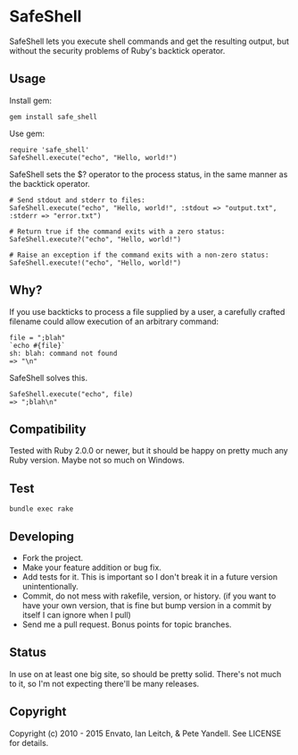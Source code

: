# SafeShell

SafeShell lets you execute shell commands and get the resulting output, but without the security problems of Ruby's backtick operator.

## Usage

Install gem:

```
gem install safe_shell
```

Use gem:

```
require 'safe_shell'
SafeShell.execute("echo", "Hello, world!")
```

SafeShell sets the $? operator to the process status, in the same manner as the backtick operator.

```
# Send stdout and stderr to files:
SafeShell.execute("echo", "Hello, world!", :stdout => "output.txt", :stderr => "error.txt")

# Return true if the command exits with a zero status:
SafeShell.execute?("echo", "Hello, world!")

# Raise an exception if the command exits with a non-zero status:
SafeShell.execute!("echo", "Hello, world!")
```

## Why?

If you use backticks to process a file supplied by a user, a carefully crafted filename could allow execution of an arbitrary command:

```
file = ";blah"
`echo #{file}`
sh: blah: command not found
=> "\n"
```

SafeShell solves this.

```
SafeShell.execute("echo", file)
=> ";blah\n"
```

## Compatibility

Tested with Ruby 2.0.0 or newer, but it should be happy on pretty much any Ruby version. Maybe not so much on Windows.

## Test

```
bundle exec rake
````

## Developing

* Fork the project.
* Make your feature addition or bug fix.
* Add tests for it. This is important so I don't break it in a
  future version unintentionally.
* Commit, do not mess with rakefile, version, or history.
  (if you want to have your own version, that is fine but bump version in a commit by itself I can ignore when I pull)
* Send me a pull request. Bonus points for topic branches.

## Status

In use on at least one big site, so should be pretty solid. There's not much to it, so I'm not expecting there'll be many releases.

## Copyright

Copyright (c) 2010 - 2015 Envato, Ian Leitch, & Pete Yandell. See LICENSE for details.
